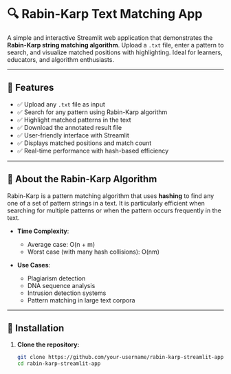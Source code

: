 # 🔍 Rabin-Karp Text Matching App

A simple and interactive Streamlit web application that demonstrates the **Rabin-Karp string matching algorithm**. Upload a `.txt` file, enter a pattern to search, and visualize matched positions with highlighting. Ideal for learners, educators, and algorithm enthusiasts.

---

## 📌 Features

- ✅ Upload any `.txt` file as input
- ✅ Search for any pattern using Rabin-Karp algorithm
- ✅ Highlight matched patterns in the text
- ✅ Download the annotated result file
- ✅ User-friendly interface with Streamlit
- ✅ Displays matched positions and match count
- ✅ Real-time performance with hash-based efficiency

---

## 🧠 About the Rabin-Karp Algorithm

Rabin-Karp is a pattern matching algorithm that uses **hashing** to find any one of a set of pattern strings in a text. It is particularly efficient when searching for multiple patterns or when the pattern occurs frequently in the text.

- **Time Complexity**:  
  - Average case: O(n + m)  
  - Worst case (with many hash collisions): O(nm)

- **Use Cases**:  
  - Plagiarism detection  
  - DNA sequence analysis  
  - Intrusion detection systems  
  - Pattern matching in large text corpora

---

## 🚀 Installation

1. **Clone the repository:**

   ```bash
   git clone https://github.com/your-username/rabin-karp-streamlit-app.git
   cd rabin-karp-streamlit-app
